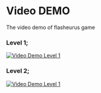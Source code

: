 # Video DEMO
The video demo of flasheurus game


### Level 1;
[![Video Demo Level 1](https://img.youtube.com/vi/fVZgh4FEqEs/0.jpg)](https://www.youtube.com/watch?v=fVZgh4FEqEs)

### Level 2;
[![Video Demo Level 1](https://img.youtube.com/vi/F90Cd_sG9KA/0.jpg)](https://www.youtube.com/watch?v=F90Cd_sG9KA)

